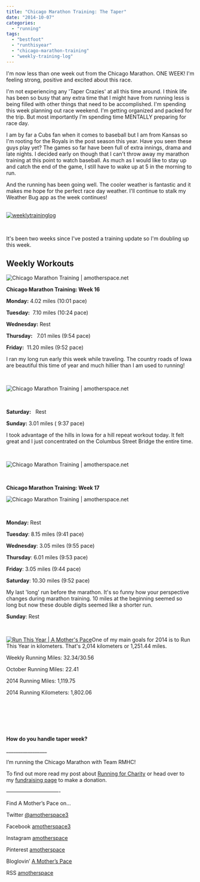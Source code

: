 ```yaml
---
title: "Chicago Marathon Training: The Taper"
date: "2014-10-07"
categories: 
  - "running"
tags: 
  - "bestfoot"
  - "runthisyear"
  - "chicago-marathon-training"
  - "weekly-training-log"
---
```


I'm now less than one week out from the Chicago Marathon. ONE WEEK! I'm feeling strong, positive and excited about this race.

I'm not experiencing any 'Taper Crazies' at all this time around. I think life has been so busy that any extra time that I might have from running less is being filled with other things that need to be accomplished. I'm spending this week planning out race weekend. I'm getting organized and packed for the trip. But most importantly I'm spending time MENTALLY preparing for race day.

I am by far a Cubs fan when it comes to baseball but I am from Kansas so I'm rooting for the Royals in the post season this year. Have you seen these guys play yet? The games so far have been full of extra innings, drama and late nights. I decided early on though that I can't throw away my marathon training at this point to watch baseball. As much as I would like to stay up and catch the end of the game, I still have to wake up at 5 in the morning to run.

And the running has been going well. The cooler weather is fantastic and it makes me hope for the perfect race day weather. I'll continue to stalk my Weather Bug app as the week continues!

[  
![weeklytraininglog](images/weeklytraininglog.jpg)](http://amotherspace.net/wp-content/uploads/2014/03/weeklytraininglog.jpg)

 

It's been two weeks since I've posted a training update so I'm doubling up this week.

## **Weekly Workouts**

![Chicago Marathon Training | amotherspace.net](images/DailyMileSept28.png)

**Chicago Marathon Training: Week 16**

**Monday:** 4.02 miles (10:01 pace)

**Tuesday:**  7.10 miles (10:24 pace)

**Wednesday:** Rest

**Thursday:**   7.01 miles (9:54 pace)

**Friday:**  11.20 miles (9:52 pace)

I ran my long run early this week while traveling. The country roads of Iowa are beautiful this time of year and much hillier than I am used to running!

 

![Chicago Marathon Training | amotherspace.net](images/Iowa-has-some-beautiful-rolling-hills.-chimarathon.jpg)

 

**Saturday:**   Rest

**Sunday:** 3.01 miles ( 9:37 pace)

I took advantage of the hills in Iowa for a hill repeat workout today. It felt great and I just concentrated on the Columbus Street Bridge the entire time.

 

![Chicago Marathon Training | amotherspace.net](images/I-cant-visit-Iowa-without-hill-repeats.-One-last-run-before-we-head-home.-This-one-was-for-the-Columbus-Street-Bridge-chimarathon-Im-ready-for-you.jpg)

 

**Chicago Marathon Training: Week 17**

![Chicago Marathon Training | amotherspace.net](images/DailyMileOct5.png)

 

**Monday:** Rest

**Tuesday**: 8.15 miles (9:41 pace)

**Wednesday**: 3.05 miles (9:55 pace)

**Thursday**: 6.01 miles (9:53 pace)

**Friday**: 3.05 miles (9:44 pace)

**Saturday**: 10.30 miles (9:52 pace)

My last 'long' run before the marathon. It's so funny how your perspective changes during marathon training. 10 miles at the beginning seemed so long but now these double digits seemed like a shorter run.

**Sunday**: Rest

 

[![Run This Year | A Mother's Pace](images/2014-Badge2_zps954d25232.jpg "Run This Year | A Mother's Pace")](http://runninghutch.com/runthisyear/)One of my main goals for 2014 is to Run This Year in kilometers. That's 2,014 kilometers or 1,251.44 miles.

Weekly Running Miles: 32.34/30.56

October Running Miles: 22.41

2014 Running Miles: 1,119.75

2014 Running Kilometers: 1,802.06

 

 

 

**How do you handle taper week?** 

\_\_\_\_\_\_\_\_\_\_\_\_\_\_\_\_\_

I’m running the Chicago Marathon with Team RMHC!

To find out more read my post about [Running for Charity](http://amotherspace.net/2014/06/the-chicago-marathon-running-for-charity/) or head over to my [fundraising page](http://www.kintera.org/faf/donorReg/donorPledge.asp?ievent=1097960&supId=399266070) to make a donation.

——————————-

Find A Mother’s Pace on…

Twitter [@amotherspace3](https://twitter.com/amotherspace3)

Facebook [amotherspace3](http://facebook.com/amotherspace3)

Instagram [amotherspace](http://instagram.com/amotherspace)

Pinterest [amotherspace](http://pinterest.com/amotherspace/)

Bloglovin’ [A Mother’s Pace](http://www.bloglovin.com/en/blog/6680087)

RSS [amotherspace](http://feeds.feedburner.com/amotherspace)
